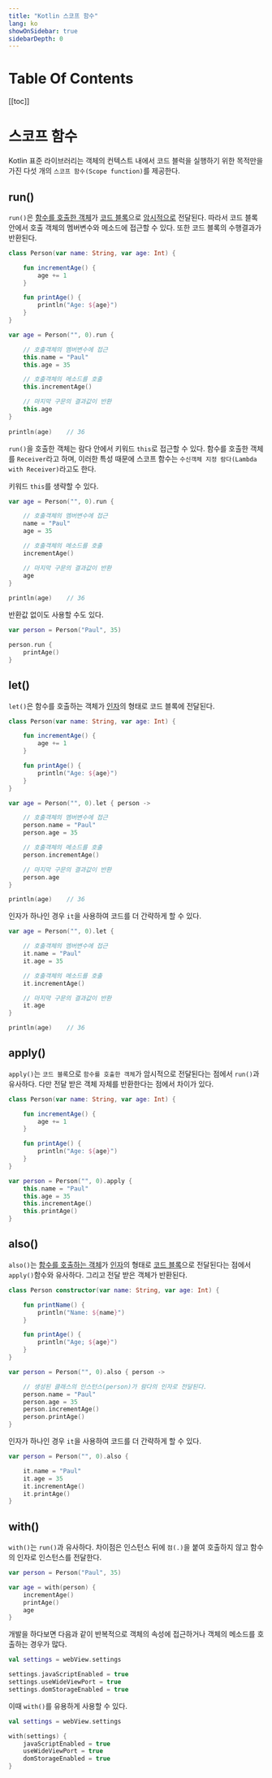 ```yaml
---
title: "Kotlin 스코프 함수"
lang: ko
showOnSidebar: true
sidebarDepth: 0
---
```


# Table Of Contents
[[toc]]

# 스코프 함수
Kotlin 표준 라이브러리는 객체의 컨텍스트 내에서 코드 블럭을 실행하기 위한 목적만을 가진 다섯 개의 `스코프 함수(Scope function)`를 제공한다.

## run()
`run()`은 <u>함수를 호출한 객체</u>가 <u>코드 블록</u>으로 <u>암시적으로</u> 전달된다. 따라서 코드 블록 안에서 호출 객체의 멤버변수와 메소드에 접근할 수 있다. 또한 코드 블록의 수행결과가 반환된다.
``` kotlin
class Person(var name: String, var age: Int) {

    fun incrementAge() {
        age += 1
    }

    fun printAge() {
        println("Age: ${age}")
    }
}
```
``` kotlin
var age = Person("", 0).run {

    // 호출객체의 멤버변수에 접근
    this.name = "Paul"
    this.age = 35

    // 호출객체의 메소드를 호출
    this.incrementAge()

    // 마지막 구문의 결과값이 반환
    this.age     
}
    
println(age)    // 36
```
`run()`을 호출한 객체는 람다 안에서 키워드 `this`로 접근할 수 있다. 함수를 호출한 객체를 `Receiver`라고 하며, 이러한 특성 때문에 스코프 함수는 `수신객체 지정 람다(Lambda with Receiver)`라고도 한다.

키워드 `this`를 생략할 수 있다.
``` kotlin
var age = Person("", 0).run {

    // 호출객체의 멤버변수에 접근
    name = "Paul"
    age = 35

    // 호출객체의 메소드를 호출
    incrementAge()

    // 마지막 구문의 결과값이 반환
    age     
}
    
println(age)    // 36
```

반환값 없이도 사용할 수도 있다.
``` kotlin
var person = Person("Paul", 35)

person.run {
    printAge()
}
```

## let()
`let()`은 함수를 호출하는 객체가 <u>인자</u>의 형태로 코드 블록에 전달된다.
``` kotlin
class Person(var name: String, var age: Int) {

    fun incrementAge() {
        age += 1
    }

    fun printAge() {
        println("Age: ${age}")
    }
}
```
``` kotlin
var age = Person("", 0).let { person ->

    // 호출객체의 멤버변수에 접근
    person.name = "Paul"
    person.age = 35

    // 호출객체의 메소드를 호출
    person.incrementAge()

    // 마지막 구문의 결과값이 반환
    person.age
}

println(age)    // 36
```
인자가 하나인 경우 `it`을 사용하여 코드를 더 간략하게 할 수 있다.
``` kotlin
var age = Person("", 0).let {

    // 호출객체의 멤버변수에 접근
    it.name = "Paul"
    it.age = 35

    // 호출객체의 메소드를 호출
    it.incrementAge()

    // 마지막 구문의 결과값이 반환
    it.age
}

println(age)    // 36
```

## apply()
`apply()`는 `코드 블록`으로 `함수를 호출한 객체`가 암시적으로 전달된다는 점에서 `run()`과 유사하다. 다만 전달 받은 객체 자체를 반환한다는 점에서 차이가 있다. 

``` kotlin
class Person(var name: String, var age: Int) {

    fun incrementAge() {
        age += 1
    }

    fun printAge() {
        println("Age: ${age}")
    }
}
```
``` kotlin
var person = Person("", 0).apply {
    this.name = "Paul"
    this.age = 35
    this.incrementAge()
    this.printAge()
}
```

## also()
`also()`는 <u>함수를 호출하는 객체</u>가 <u>인자</u>의 형태로 <u>코드 블록</u>으로 전달된다는 점에서 `apply()`함수와 유사하다. 그리고 전달 받은 객체가 반환된다.
``` kotlin
class Person constructor(var name: String, var age: Int) {

    fun printName() {
        println("Name: ${name}")
    }

    fun printAge() {
        println("Age; ${age}")
    }
}
```
``` kotlin
var person = Person("", 0).also { person ->

    // 생성된 클래스의 인스턴스(person)가 람다의 인자로 전달된다.
    person.name = "Paul"
    person.age = 35
    person.incrementAge()
    person.printAge()
}

```
인자가 하나인 경우 `it`을 사용하여 코드를 더 간략하게 할 수 있다.
``` kotlin
var person = Person("", 0).also { 

    it.name = "Paul"
    it.age = 35
    it.incrementAge()
    it.printAge()
}
```

## with()
`with()`는 `run()`과 유사하다. 차이점은 인스턴스 뒤에 `점(.)`을 붙여 호출하지 않고 함수의 인자로 인스턴스를 전달한다. 
``` kotlin
var person = Person("Paul", 35)

var age = with(person) {
    incrementAge()
    printAge()
    age
}
```
개발을 하다보면 다음과 같이 반복적으로 객체의 속성에 접근하거나 객체의 메소드를 호출하는 경우가 많다. 
``` kotlin
val settings = webView.settings

settings.javaScriptEnabled = true
settings.useWideViewPort = true
settings.domStorageEnabled = true
```
이때 `with()`를 유용하게 사용할 수 있다.
``` kotlin
val settings = webView.settings

with(settings) {
    javaScriptEnabled = true
    useWideViewPort = true
    domStorageEnabled = true
}
```